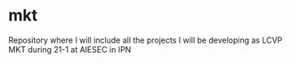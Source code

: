 # mkt
Repository where I will include all the projects I will be developing as LCVP MKT during 21-1 at AIESEC in IPN
